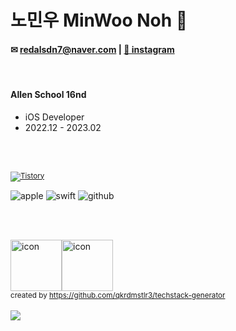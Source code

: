 # 노민우 MinWoo Noh 

#### ✉︎ redalsdn7@naver.com | [🫧 instagram](https://www.instagram.com/iamminuco/)
<!-- [🫧 velog](https://velog.io/@mincodin)   -->
<!--| [🫧 PORTFOLIO](https://dev-moon.notion.site/) -->
</br>
 
#### Allen School 16nd
- iOS Developer
- 2022.12 - 2023.02

</br></br>
<!-- [![Solved.ac 프로필](http://mazassumnida.wtf/api/generate_badge?boj=ansek217)](https://solved.ac/ansek217) -->
    
<!-- [![solved.ac](http://mazandi.herokuapp.com/api?handle=ansek217&theme=dark)](https://solved.ac/ansek217/) -->
    
<!-- [![Anurag's github stats](https://github-readme-stats.vercel.app/api?username=dayo2n)](https://github.com/anuraghazra/github-readme-stats) -->

<sub> <a href="https://itminco.tistory.com/" target="_blank"><img alt="Tistory" src ="https://img.shields.io/badge/Tistory-FFFFFF?&style=for-the-badge&logo=Tistory&logoColor=black"/></a></sub>

<!--  <sub> <a href="https://velog.io/@mincodin/series" target="_blank"><img alt="Velog" src ="https://img.shields.io/badge/Velog-254d41?&style=for-the-badge&logo=Velog&logoColor=#20C997"/></a></sub> -->
 
<!-- ios, seift, github -->
<div>
    <img alt="apple" src ="https://img.shields.io/badge/iOS-FFFFFF?&style=for-the-badge&logo=Apple&logoColor=black"/>  
    <img alt="swift" src ="https://img.shields.io/badge/swift-F05138.svg?&style=for-the-badge&logo=Swift&logoColor=white"/> 
    <img alt="github" src ="https://img.shields.io/badge/github-000000.svg?&style=for-the-badge&logo=Github&logoColor=white"/>
<br/>

</br></br>

<!-- 큰 아이콘  -->
<div style="display: flex; align-items: flex-start;">
    <img src="https://techstack-generator.vercel.app/swift-icon.svg" alt="icon" width="82" height="82" />
    <img src="https://techstack-generator.vercel.app/github-icon.svg" alt="icon" width="82" height="82" />
</div>
  <sub>created by <a href="https://github.com/qkrdmstlr3/techstack-generator" target="_blank">https://github.com/qkrdmstlr3/techstack-generator</a></sub>
</div>

<!-- 아이콘 git -->
<br/>
<a href="https://hits.seeyoufarm.com">
<img src="https://hits.seeyoufarm.com/api/count/incr/badge.svg?url=https%3A%2F%2Fgithub.com%2Fday2on&count_bg=%23B0B0B0&title_bg=%23555555&icon=github.svg&icon_color=%23FFFFFF&title=welcome:)&edge_flat=true"/>
</a>
 
